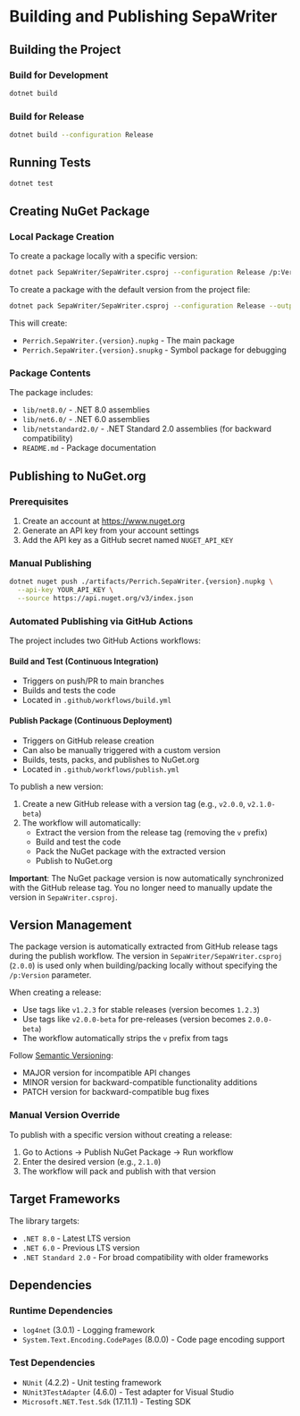 # Building and Publishing SepaWriter

## Building the Project

### Build for Development
```bash
dotnet build
```

### Build for Release
```bash
dotnet build --configuration Release
```

## Running Tests
```bash
dotnet test
```

## Creating NuGet Package

### Local Package Creation
To create a package locally with a specific version:
```bash
dotnet pack SepaWriter/SepaWriter.csproj --configuration Release /p:Version=1.2.3 --output ./artifacts
```

To create a package with the default version from the project file:
```bash
dotnet pack SepaWriter/SepaWriter.csproj --configuration Release --output ./artifacts
```

This will create:
- `Perrich.SepaWriter.{version}.nupkg` - The main package
- `Perrich.SepaWriter.{version}.snupkg` - Symbol package for debugging

### Package Contents
The package includes:
- `lib/net8.0/` - .NET 8.0 assemblies
- `lib/net6.0/` - .NET 6.0 assemblies
- `lib/netstandard2.0/` - .NET Standard 2.0 assemblies (for backward compatibility)
- `README.md` - Package documentation

## Publishing to NuGet.org

### Prerequisites
1. Create an account at https://www.nuget.org
2. Generate an API key from your account settings
3. Add the API key as a GitHub secret named `NUGET_API_KEY`

### Manual Publishing
```bash
dotnet nuget push ./artifacts/Perrich.SepaWriter.{version}.nupkg \
  --api-key YOUR_API_KEY \
  --source https://api.nuget.org/v3/index.json
```

### Automated Publishing via GitHub Actions
The project includes two GitHub Actions workflows:

#### Build and Test (Continuous Integration)
- Triggers on push/PR to main branches
- Builds and tests the code
- Located in `.github/workflows/build.yml`

#### Publish Package (Continuous Deployment)
- Triggers on GitHub release creation
- Can also be manually triggered with a custom version
- Builds, tests, packs, and publishes to NuGet.org
- Located in `.github/workflows/publish.yml`

To publish a new version:
1. Create a new GitHub release with a version tag (e.g., `v2.0.0`, `v2.1.0-beta`)
2. The workflow will automatically:
   - Extract the version from the release tag (removing the `v` prefix)
   - Build and test the code
   - Pack the NuGet package with the extracted version
   - Publish to NuGet.org

**Important**: The NuGet package version is now automatically synchronized with the GitHub release tag. You no longer need to manually update the version in `SepaWriter.csproj`.

## Version Management

The package version is automatically extracted from GitHub release tags during the publish workflow. The version in `SepaWriter/SepaWriter.csproj` (`2.0.0`) is used only when building/packing locally without specifying the `/p:Version` parameter.

When creating a release:
- Use tags like `v1.2.3` for stable releases (version becomes `1.2.3`)
- Use tags like `v2.0.0-beta` for pre-releases (version becomes `2.0.0-beta`)
- The workflow automatically strips the `v` prefix from tags

Follow [Semantic Versioning](https://semver.org/):
- MAJOR version for incompatible API changes
- MINOR version for backward-compatible functionality additions
- PATCH version for backward-compatible bug fixes

### Manual Version Override
To publish with a specific version without creating a release:
1. Go to Actions → Publish NuGet Package → Run workflow
2. Enter the desired version (e.g., `2.1.0`)
3. The workflow will pack and publish with that version

## Target Frameworks

The library targets:
- `.NET 8.0` - Latest LTS version
- `.NET 6.0` - Previous LTS version
- `.NET Standard 2.0` - For broad compatibility with older frameworks

## Dependencies

### Runtime Dependencies
- `log4net` (3.0.1) - Logging framework
- `System.Text.Encoding.CodePages` (8.0.0) - Code page encoding support

### Test Dependencies
- `NUnit` (4.2.2) - Unit testing framework
- `NUnit3TestAdapter` (4.6.0) - Test adapter for Visual Studio
- `Microsoft.NET.Test.Sdk` (17.11.1) - Testing SDK
